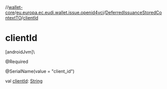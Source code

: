 //[wallet-core](../../../index.md)/[eu.europa.ec.eudi.wallet.issue.openid4vci](../index.md)/[DeferredIssuanceStoredContextTO](index.md)/[clientId](client-id.md)

# clientId

[androidJvm]\

@Required

@SerialName(value = &quot;client_id&quot;)

val [clientId](client-id.md): [String](https://kotlinlang.org/api/latest/jvm/stdlib/kotlin-stdlib/kotlin/-string/index.html)
